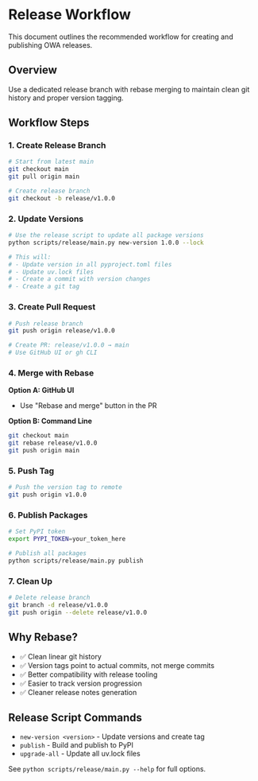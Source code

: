 # Release Workflow

This document outlines the recommended workflow for creating and publishing OWA releases.

## Overview

Use a dedicated release branch with rebase merging to maintain clean git history and proper version tagging.

## Workflow Steps

### 1. Create Release Branch

```bash
# Start from latest main
git checkout main
git pull origin main

# Create release branch
git checkout -b release/v1.0.0
```

### 2. Update Versions

```bash
# Use the release script to update all package versions
python scripts/release/main.py new-version 1.0.0 --lock

# This will:
# - Update version in all pyproject.toml files
# - Update uv.lock files
# - Create a commit with version changes
# - Create a git tag
```

### 3. Create Pull Request

```bash
# Push release branch
git push origin release/v1.0.0

# Create PR: release/v1.0.0 → main
# Use GitHub UI or gh CLI
```

### 4. Merge with Rebase

**Option A: GitHub UI**
- Use "Rebase and merge" button in the PR

**Option B: Command Line**
```bash
git checkout main
git rebase release/v1.0.0
git push origin main
```

### 5. Push Tag

```bash
# Push the version tag to remote
git push origin v1.0.0
```

### 6. Publish Packages

```bash
# Set PyPI token
export PYPI_TOKEN=your_token_here

# Publish all packages
python scripts/release/main.py publish
```

### 7. Clean Up

```bash
# Delete release branch
git branch -d release/v1.0.0
git push origin --delete release/v1.0.0
```

## Why Rebase?

- ✅ Clean linear git history
- ✅ Version tags point to actual commits, not merge commits
- ✅ Better compatibility with release tooling
- ✅ Easier to track version progression
- ✅ Cleaner release notes generation

## Release Script Commands

- `new-version <version>` - Update versions and create tag
- `publish` - Build and publish to PyPI
- `upgrade-all` - Update all uv.lock files

See `python scripts/release/main.py --help` for full options.
